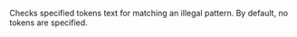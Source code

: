<div>

Checks specified tokens text for matching an illegal pattern. By
default, no tokens are specified.

</div>
